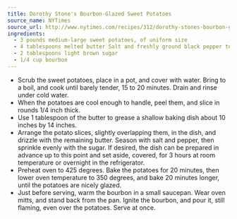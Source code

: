 ```yaml
---
title: Dorothy Stone's Bourbon-Glazed Sweet Potatoes
source_name: NYTimes
source_url: http://www.nytimes.com/recipes/312/dorothy-stones-bourbon-glazed-sweet-potatoes.html
ingredients:
  - 3 pounds medium-large sweet potatoes, of uniform size
  - 4 tablespoons melted butter Salt and freshly ground black pepper to taste
  - 2 tablespoons light brown sugar
  - 1/4 cup bourbon
---
```


* Scrub the sweet potatoes, place in a pot, and cover with water. Bring to a boil, and cook until barely tender, 15 to 20 minutes. Drain and rinse under cold water.
* When the potatoes are cool enough to handle, peel them, and slice in rounds 1/4 inch thick.
* Use 1 tablespoon of the butter to grease a shallow baking dish about 10 inches by 14 inches.
* Arrange the potato slices, slightly overlapping them, in the dish, and drizzle with the remaining butter. Season with salt and pepper, then sprinkle evenly with the sugar. If desired, the dish can be prepared in advance up to this point and set aside, covered, for 3 hours at room temperature or overnight in the refrigerator.
* Preheat oven to 425 degrees. Bake the potatoes for 20 minutes, then lower oven temperature to 350 degrees, and bake 20 minutes longer, until the potatoes are nicely glazed.
* Just before serving, warm the bourbon in a small saucepan. Wear oven mitts, and stand back from the pan. Ignite the bourbon, and pour it, still flaming, even over the potatoes. Serve at once.
